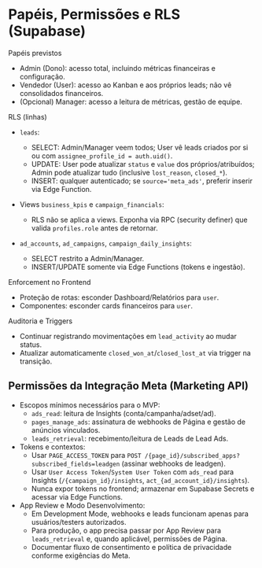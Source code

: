 # Papéis, Permissões e RLS (Supabase)

Papéis previstos
- Admin (Dono): acesso total, incluindo métricas financeiras e configuração.
- Vendedor (User): acesso ao Kanban e aos próprios leads; não vê consolidados financeiros.
- (Opcional) Manager: acesso a leitura de métricas, gestão de equipe.

RLS (linhas)
- `leads`:
  - SELECT: Admin/Manager veem todos; User vê leads criados por si ou com `assignee_profile_id = auth.uid()`.
  - UPDATE: User pode atualizar `status` e `value` dos próprios/atribuídos; Admin pode atualizar tudo (inclusive `lost_reason`, `closed_*`).
  - INSERT: qualquer autenticado; se `source='meta_ads'`, preferir inserir via Edge Function.

- Views `business_kpis` e `campaign_financials`:
  - RLS não se aplica a views. Exponha via RPC (security definer) que valida `profiles.role` antes de retornar.

- `ad_accounts`, `ad_campaigns`, `campaign_daily_insights`:
  - SELECT restrito a Admin/Manager.
  - INSERT/UPDATE somente via Edge Functions (tokens e ingestão).

Enforcement no Frontend
- Proteção de rotas: esconder Dashboard/Relatórios para `user`.
- Componentes: esconder cards financeiros para `user`.

Auditoria e Triggers
- Continuar registrando movimentações em `lead_activity` ao mudar status.
- Atualizar automaticamente `closed_won_at`/`closed_lost_at` via trigger na transição.

## Permissões da Integração Meta (Marketing API)
- Escopos mínimos necessários para o MVP:
  - `ads_read`: leitura de Insights (conta/campanha/adset/ad).
  - `pages_manage_ads`: assinatura de webhooks de Página e gestão de anúncios vinculados.
  - `leads_retrieval`: recebimento/leitura de Leads de Lead Ads.
- Tokens e contextos:
  - Usar `PAGE_ACCESS_TOKEN` para `POST /{page_id}/subscribed_apps?subscribed_fields=leadgen` (assinar webhooks de leadgen).
  - Usar `User Access Token`/`System User Token` com `ads_read` para Insights (`/{campaign_id}/insights`, `act_{ad_account_id}/insights`).
  - Nunca expor tokens no frontend; armazenar em Supabase Secrets e acessar via Edge Functions.
- App Review e Modo Desenvolvimento:
  - Em Development Mode, webhooks e leads funcionam apenas para usuários/testers autorizados.
  - Para produção, o app precisa passar por App Review para `leads_retrieval` e, quando aplicável, permissões de Página.
  - Documentar fluxo de consentimento e política de privacidade conforme exigências do Meta.